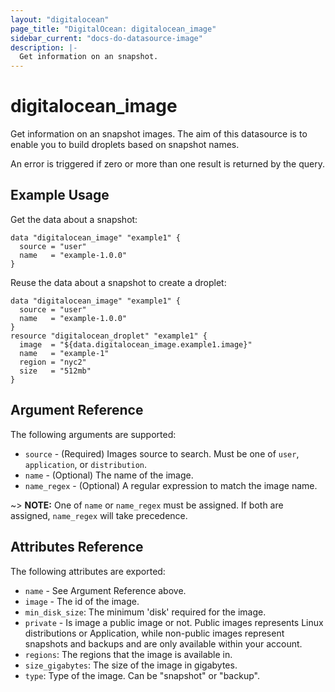 ```yaml
---
layout: "digitalocean"
page_title: "DigitalOcean: digitalocean_image"
sidebar_current: "docs-do-datasource-image"
description: |-
  Get information on an snapshot.
---
```


# digitalocean_image

Get information on an snapshot images. The aim of this datasource is to enable
you to build droplets based on snapshot names.

An error is triggered if zero or more than one result is returned by the query.

## Example Usage

Get the data about a snapshot:

```hcl
data "digitalocean_image" "example1" {
  source = "user"
  name   = "example-1.0.0"
}
```

Reuse the data about a snapshot to create a droplet:

```hcl
data "digitalocean_image" "example1" {
  source = "user"
  name   = "example-1.0.0"
}
resource "digitalocean_droplet" "example1" {
  image  = "${data.digitalocean_image.example1.image}"
  name   = "example-1"
  region = "nyc2"
  size   = "512mb"
}
```

## Argument Reference

The following arguments are supported:

* `source` - (Required) Images source to search. Must be one of `user`, `application`, or `distribution`.
* `name` - (Optional) The name of the image.
* `name_regex` - (Optional) A regular expression to match the image name.

~> **NOTE:** One of `name` or `name_regex` must be assigned. If both are assigned, `name_regex` will take precedence.

## Attributes Reference

The following attributes are exported:

* `name` - See Argument Reference above.
* `image` - The id of the image.
* `min_disk_size`: The minimum 'disk' required for the image.
* `private` - Is image a public image or not. Public images represents
  Linux distributions or Application, while non-public images represent
  snapshots and backups and are only available within your account.
* `regions`: The regions that the image is available in.
* `size_gigabytes`: The size of the image in gigabytes.
* `type`: Type of the image. Can be "snapshot" or "backup".
